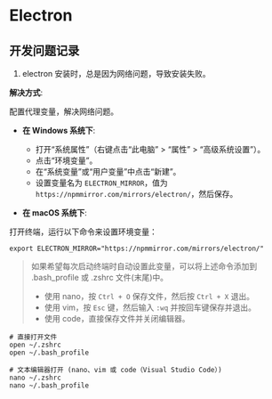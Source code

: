 # Electron

## 开发问题记录

1. electron 安装时，总是因为网络问题，导致安装失败。

**解决方式**:

配置代理变量，解决网络问题。

- **在 Windows 系统下**:

  - 打开“系统属性”（右键点击“此电脑” > “属性” > “高级系统设置”）。
  - 点击“环境变量”。
  - 在“系统变量”或“用户变量”中点击“新建”。
  - 设置变量名为 `ELECTRON_MIRROR`，值为 `https://npmmirror.com/mirrors/electron/`，然后保存。

- **在 macOS 系统下**:

打开终端，运行以下命令来设置环境变量：

```shell
export ELECTRON_MIRROR="https://npmmirror.com/mirrors/electron/"
```

> 如果希望每次启动终端时自动设置此变量，可以将上述命令添加到 .bash_profile 或 .zshrc 文件(末尾)中。
>
> - 使用 nano，按 `Ctrl + O` 保存文件，然后按 `Ctrl + X` 退出。
> - 使用 vim，按 `Esc` 键，然后输入 `:wq` 并按回车键保存并退出。
> - 使用 code，直接保存文件并关闭编辑器。

```shell
# 直接打开文件
open ~/.zshrc
open ~/.bash_profile

# 文本编辑器打开 (nano、vim 或 code（Visual Studio Code）)
nano ~/.zshrc
nano ~/.bash_profile
```
